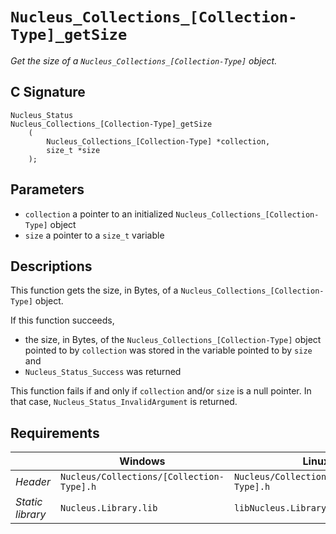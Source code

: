 # `Nucleus_Collections_[Collection-Type]_getSize`
*Get the size of a `Nucleus_Collections_[Collection-Type]` object.*

## C Signature
```
Nucleus_Status
Nucleus_Collections_[Collection-Type]_getSize
    (
        Nucleus_Collections_[Collection-Type] *collection,
        size_t *size
    );
```

## Parameters
- `collection` a pointer to an initialized `Nucleus_Collections_[Collection-Type]` object
- `size` a pointer to a `size_t` variable

## Descriptions
This function gets the size, in Bytes, of a `Nucleus_Collections_[Collection-Type]` object.

If this function succeeds,
- the size, in Bytes, of the `Nucleus_Collections_[Collection-Type]` object pointed to by `collection` was stored in the
  variable pointed to by `size` and
- `Nucleus_Status_Success` was returned

This function fails if and only if `collection` and/or `size` is a null pointer.
In that case, `Nucleus_Status_InvalidArgument` is returned.

## Requirements

|                      | Windows                                   | Linux                                     |
|----------------------|-------------------------------------------|-------------------------------------------|
| *Header*             | `Nucleus/Collections/[Collection-Type].h` | `Nucleus/Collections/[Collection-Type].h` |
| *Static library*     | `Nucleus.Library.lib`                     | `libNucleus.Library.a`                    |
